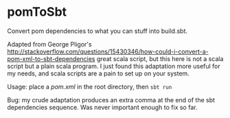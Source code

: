 # pomToSbt
Convert pom dependencies to what you can stuff into build.sbt.

Adapted from George Pligor's http://stackoverflow.com/questions/15430346/how-could-i-convert-a-pom-xml-to-sbt-dependencies great scala script, but this here is not a scala script but a plain scala program. I just found this adaptation more useful for my needs, and scala scripts are a pain to set up on your system.

Usage: place a _pom.xml_ in the root directory, then `sbt run`

Bug: my crude adaptation produces an extra comma at the end of the sbt dependencies sequence. Was never important enough to fix so far.

